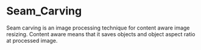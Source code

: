 # Seam_Carving

Seam carving is an image processing technique for content aware image resizing.
Content aware means that it saves objects and object aspect ratio at processed image.
